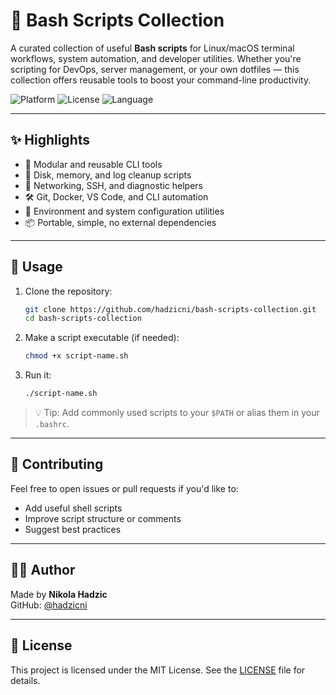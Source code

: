 # 🐧 Bash Scripts Collection

A curated collection of useful **Bash scripts** for Linux/macOS terminal workflows, system automation, and developer utilities. Whether you're scripting for DevOps, server management, or your own dotfiles — this collection offers reusable tools to boost your command-line productivity.

![Platform](https://img.shields.io/badge/platform-Linux%20%7C%20macOS-lightgrey)
![License](https://img.shields.io/badge/license-Apache--2.0-blue)
![Language](https://img.shields.io/badge/language-Bash-blue)

---

## ✨ Highlights

- 🔁 Modular and reusable CLI tools
- 🧼 Disk, memory, and log cleanup scripts
- 📡 Networking, SSH, and diagnostic helpers
- 🛠️ Git, Docker, VS Code, and CLI automation
- 🧪 Environment and system configuration utilities
- 📦 Portable, simple, no external dependencies

---

## 🚀 Usage

1. Clone the repository:

   ```bash
   git clone https://github.com/hadzicni/bash-scripts-collection.git
   cd bash-scripts-collection
   ```

2. Make a script executable (if needed):

   ```bash
   chmod +x script-name.sh
   ```

3. Run it:

   ```bash
   ./script-name.sh
   ```

> 💡 Tip: Add commonly used scripts to your `$PATH` or alias them in your `.bashrc`.

---

## 🤝 Contributing

Feel free to open issues or pull requests if you'd like to:

- Add useful shell scripts
- Improve script structure or comments
- Suggest best practices

---

## 👨‍💻 Author

Made by **Nikola Hadzic**  
GitHub: [@hadzicni](https://github.com/hadzicni)

---

## 📄 License

This project is licensed under the MIT License. See the [LICENSE](./LICENSE) file for details.

